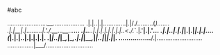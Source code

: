 #abc


.._...._..............._..__.........._........
.|.|..|.|.............|.|/./.........(_).......
.|.|__|.|_..._._..._..|.'./.__._._.__._._.__...
.|..__..|.|.|.|.|.|.|.|..<./._`.|.'__|.|.'_.\..
.|.|..|.|.|_|.|.|_|.|.|...\.(_|.|.|..|.|.|.|.|.
.|_|..|_|\__,_|\__,.|.|_|\_\__,_|_|..|_|_|.|_|.
................__/.|..........................
...............|___/...........................
